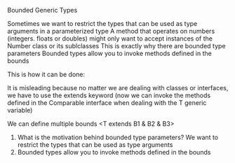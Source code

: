 
Bounded Generic Types

Sometimes we want to restrict the types that can be used as type arguments in a parameterized type
A method that operates on numbers (integers. floats or doubles) might only want to accept instances of the Number class or its sublclasses
This is exactly why there are bounded type parameters
Bounded types allow you to invoke methods defined in the bounds

This is how it can be done:
    <T extends Comparable>

It is misleading because no matter we are dealing with classes or interfaces, we have to use the extends keyword
(now we can invoke the methods defined in the Comparable interface when dealing with the T generic variable)

We can define multiple bounds
    <T extends B1 & B2 & B3>


1. What is the motivation behind bounded type parameters? We want to restrict the types that can be used as type arguments
2. Bounded types allow you to invoke methods defined in the bounds
